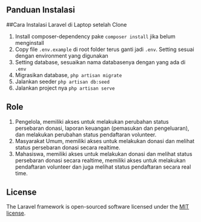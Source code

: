 ## Panduan Instalasi

##Cara Instalasi Laravel di Laptop setelah Clone

1. Install composer-dependency pake `composer install` jika belum menginstall
2. Copy file `.env.example` di root folder terus ganti jadi `.env`. Setting sesuai dengan environment yang digunakan
5. Setting database, sesuaikan nama databasenya dengan yang ada di `.env`
7. Migrasikan database, `php artisan migrate`
8. Jalankan seeder `php artisan db:seed`
9. Jalankan project nya `php artisan serve`

## Role
1. Pengelola, memiliki akses untuk melakukan perubahan status persebaran donasi, laporan keuangan (pemasukan dan pengeluaran), dan melakukan perubahan status pendaftaran volunteer.
2. Masyarakat Umum, memiliki akses untuk melakukan donasi dan melihat status persebaran donasi secara realtime.
3. Mahasiswa, memiliki akses untuk melakukan donasi dan melihat status persebaran donasi secara realtime, memiliki akses untuk melakukan pendaftaran volunteer dan juga melihat status pendaftaran secara real time. 


## License

The Laravel framework is open-sourced software licensed under the [MIT license](https://opensource.org/licenses/MIT).
